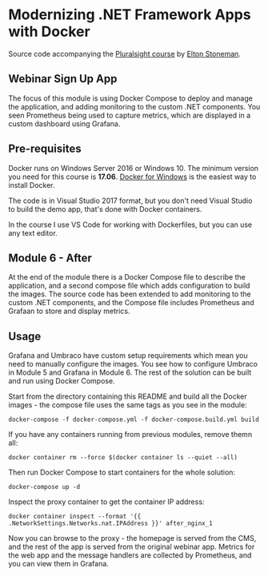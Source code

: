 # Modernizing .NET Framework Apps with Docker

Source code accompanying the [Pluralsight course](https://www.pluralsight.com/courses/modernizing-dotnet-framework-apps-docker) by [Elton Stoneman](https://www.pluralsight.com/authors/elton-stoneman).

## Webinar Sign Up App

The focus of this module is using Docker Compose to deploy and manage the application, and adding monitoring to the custom .NET components. You seen Prometheus being used to capture metrics, which are displayed in a custom dashboard using Grafana.

## Pre-requisites

Docker runs on Windows Server 2016 or Windows 10. The minimum version you need for this course is **17.06**. [Docker for Windows](https://www.docker.com/docker-windows) is the easiest way to install Docker.

The code is in Visual Studio 2017 format, but you don't need Visual Studio to build the demo app, that's done with Docker containers.

In the course I use VS Code for working with Dockerfiles, but you can use any text editor.

## Module 6 - After 

At the end of the module there is a Docker Compose file to describe the application, and a second compose file which adds configuration to build the images. The source code has been extended to add monitoring to the custom .NET components, and the Compose file includes Prometheus and Grafaan to store and display metrics. 

## Usage

Grafana and Umbraco have custom setup requirements which mean you need to manually configure the images. You see how to configure Umbraco in Module 5 and Grafana in Module 6. The rest of the solution can be built and run using Docker Compose.

Start from the directory containing this README and build all the Docker images - the compose file uses the same tags as you see in the module:

```
docker-compose -f docker-compose.yml -f docker-compose.build.yml build
```

If you have any containers running from previous modules, remove themn all:

```
docker container rm --force $(docker container ls --quiet --all)
```

Then run Docker Compose to start containers for the whole solution:

```
docker-compose up -d
```

Inspect the proxy container  to get the container IP address:

```
docker container inspect --format '{{ .NetworkSettings.Networks.nat.IPAddress }}' after_nginx_1
```

Now you can browse to the proxy - the homepage is served from the CMS, and the rest of the app is served from the original webinar app. Metrics for the web app and the message handlers are collected by Prometheus, and you can view them in Grafana.
